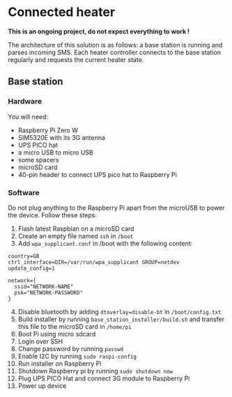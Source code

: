 # Connected heater

**This is an ongoing project, do not expect everything to work !**

The architecture of this solution is as follows: a base station is running and parses incoming SMS. Each heater controller connects to the base station regularly and requests the current heater state.

## Base station

### Hardware

You will need:

- Raspberry Pi Zero W
- SIM5320E with its 3G antenna
- UPS PICO hat
- a micro USB to micro USB
- some spacers
- microSD card
- 40-pin header to connect UPS pico hat to Raspberry Pi

### Software

Do not plug anything to the Raspberry Pi apart from the microUSB to power the device. Follow these steps:

1. Flash latest Raspbian on a microSD card
2. Create an empty file named `ssh` in `/boot`
3. Add `wpa_supplicant.conf` in /boot with the following content:

```
country=GB
ctrl_interface=DIR=/var/run/wpa_supplicant GROUP=netdev
update_config=1

network={
  ssid="NETWORK-NAME"
  psk="NETWORK-PASSWORD"
}
```

4. Disable bluetooth by adding `dtoverlay=disable-bt` in `/boot/config.txt`
5. Build installer by running `base_station_installer/build.sh` and transfer this file to the microSD card in `/home/pi`
6. Boot Pi using micro sdcard
7. Login over SSH
8. Change password by running `passwd`
9. Enable I2C by running `sudo raspi-config`
10. Run installer on Raspberry Pi
11. Shutdown Raspberry pi by running `sudo shutdown now`
12. Plug UPS PICO Hat and connect 3G module to Raspberry Pi
13. Power up device

